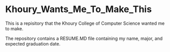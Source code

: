 # Khoury_Wants_Me_To_Make_This

This is a repisitory that the Khoury College of Computer Science wanted me to make. 

The repository contains a RESUME.MD file containing my name, major, and expected graduation date. 
